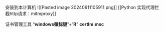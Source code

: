 安装到本计算机
![[Pasted image 20240611105911.png]]
[[Python 实现代理拦截http请求：mitmproxy]]

证书管理工具
“**windows徽标键**”+“**R**” **certlm.msc**

